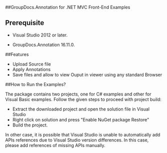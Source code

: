 
##GroupDocs.Annotation for .NET MVC Front-End Examples


## Prerequisite

+ Visual Studio 2012 or later.

+ GroupDocs.Annotation 16.11.0.

##Features

+ Upload Source file
+ Apply Annotations
+ Save files and allow to view Ouput in viewer using any standard Browser


##How to Run the Examples?

The package contains two projects, one for C# examples and other for Visual Basic examples. Follow the given steps to proceed with project build:

* Extract the downloaded project and open the solution file in Visual Studio
* Right click on solution and press "Enable NuGet package Restore"
* Build the project.

In other case, it is possible that Visual Studio is unable to automatically add APIs references due to Visual Studio version differences. In this case, please add references of missing APIs manually.
